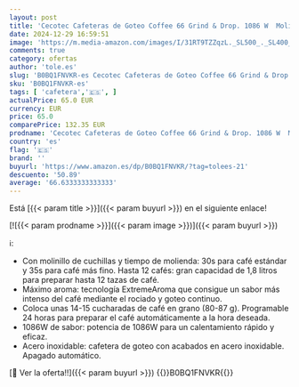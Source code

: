 ```yaml
---
layout: post
title: 'Cecotec Cafeteras de Goteo Coffee 66 Grind & Drop. 1086 W  Molinillo de Cuchillas  Hasta 12 Tazas  Tecnología Extremearoma  Cafetera de Goteo Digital  En Acero Inoxidable  Apagado Automático'
date: 2024-12-29 16:59:51
image: 'https://m.media-amazon.com/images/I/31RT9TZZqzL._SL500_._SL400_.jpg'
comments: true
category: ofertas
author: 'tole.es'
slug: 'B0BQ1FNVKR-es Cecotec Cafeteras de Goteo Coffee 66 Grind & Drop. 1086 W...'
sku: 'B0BQ1FNVKR-es'
tags: [ 'cafetera','🇪🇸', ]
actualPrice: 65.0 EUR
currency: EUR
price: 65.0
comparePrice: 132.35 EUR
prodname: 'Cecotec Cafeteras de Goteo Coffee 66 Grind & Drop. 1086 W  Molinillo de Cuchillas  Hasta 12 Tazas  Tecnología Extremearoma  Cafetera de Goteo Digital  En Acero Inoxidable  Apagado Automático'
country: 'es'
flag: '🇪🇸'
brand: ''
buyurl: 'https://www.amazon.es/dp/B0BQ1FNVKR/?tag=tolees-21'
descuento: '50.89'
average: '66.6333333333333'
---
```


Está [{{< param title >}}]({{< param buyurl >}}) en el siguiente enlace!

[![{{< param prodname >}}]({{< param image >}})]({{< param buyurl >}})

ℹ️:

- Con molinillo de cuchillas y tiempo de molienda: 30s para café estándar y 35s para café más fino. Hasta 12 cafés: gran capacidad de 1,8 litros para preparar hasta 12 tazas de café.
- Máximo aroma: tecnología ExtremeAroma que consigue un sabor más intenso del café mediante el rociado y goteo continuo.
- Coloca unas 14-15 cucharadas de café en grano (80-87 g). Programable 24 horas para preparar el café automáticamente a la hora deseada.
- 1086W de sabor: potencia de 1086W para un calentamiento rápido y eficaz.
- Acero inoxidable: cafetera de goteo con acabados en acero inoxidable. Apagado automático.

[🛒 Ver la oferta!!]({{< param buyurl >}})
{{<world>}}B0BQ1FNVKR{{</world>}}
